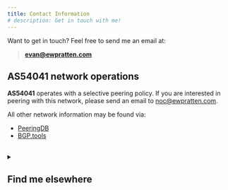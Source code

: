 ```yaml
---
title: Contact Information
# description: Get in touch with me!
---
```



Want to get in touch? Feel free to send me an email at:

> **[evan@ewpratten.com](mailto:evan@ewpratten.com)**

## AS54041 network operations

**AS54041** operates with a selective peering policy. If you are interested in peering with this network, please send an email to [noc@ewpratten.com](mailto:noc@ewpratten.com). 

All other network information may be found via:

- [PeeringDB](https://www.peeringdb.com/asn/54041)
- [BGP.tools](https://bgp.tools/as/54041)

<br>
<details>
<summary>
<h2>Find me elsewhere</h2>
</summary>

- [LinkedIn](https://www.linkedin.com/in/ewpratten/)
- [GitHub](https://github.com/ewpratten)
- [QRZ](https://qrz.com/db/va3zza)
- [Spotify](https://open.spotify.com/artist/1aLNEmgqBJkhfkEZvf8Vh5)
- [Apple Music](https://music.apple.com/us/artist/evan-pratten/1611566708)
- [YouTube](https://www.youtube.com/@ewpratten)

</details>